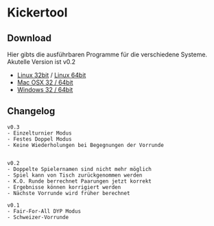 # Kickertool #

## Download ##
Hier gibts die ausführbaren Programme für die verschiedene Systeme.     
Akutelle Version ist v0.2   
* [Linux 32bit](http://arnef.ddns.net/kickertool/kickertool_linux32.zip) / 
 [Linux 64bit](http://arnef.ddns.net/kickertool/kickertool_linux64.zip)      
* [Mac OSX 32 / 64bit](http://arnef.ddns.net/kickertool/kickertool_osx.zip)
* [Windows 32 / 64bit](http://arnef.ddns.net/kickertool/kickertool_win.zip)


## Changelog ##
    
    v0.3
    - Einzelturnier Modus
    - Festes Doppel Modus
    - Keine Wiederholungen bei Begegnungen der Vorrunde
    
    
    v0.2
    - Doppelte Spielernamen sind nicht mehr möglich
    - Spiel kann von Tisch zurückgenommen werden
    - K.O. Runde berrechnet Paarungen jetzt korrekt
    - Ergebnisse können korrigiert werden
    - Nächste Vorrunde wird früher berechnet
    
    v0.1
    - Fair-For-All DYP Modus
    - Schweizer-Vorrunde
    
